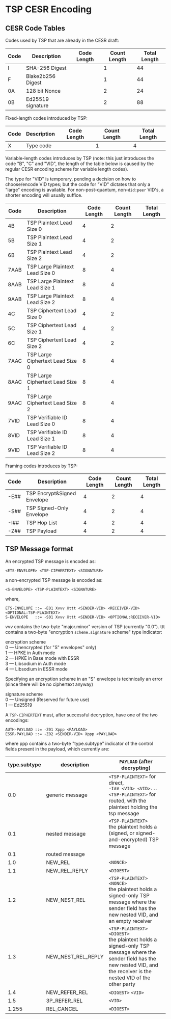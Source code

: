 TSP CESR Encoding
=================

CESR Code Tables
----------------
Codes used by TSP that are already in the CESR draft:

| Code | Description        | Code Length | Count Length | Total Length |
|------|--------------------|-------------|--------------|--------------|
| I    | SHA-256 Digest     |             | 1            | 44           |
| F    | Blake2b256 Digest	|             | 1            | 44           |
| 0A   | 128 bit Nonce      |             | 2            | 24           |
| 0B   | Ed25519 signature	|             | 2            | 88           |

Fixed-length codes introduced by TSP:

| Code | Description | Code Length | Count Length | Total Length |
|------|-------------|-------------|--------------|--------------|
| X    | Type code   |             | 1            | 4            |

Variable-length codes introduces by TSP (note: this just introduces the code "B", "C" and "VID", the length of the table
below is caused by the regular CESR encoding scheme for variable length codes).

The type for "VID" is temporary, pending a decision on how to choose/encode VID types; but the code for "VID" dictates
that only a "large" encoding is available. For non-post-quantum, non-`did:peer` VID's, a shorter encoding will usually
suffice.

| Code | Description                      | Code Length | Count Length | Total Length |
|------|----------------------------------|-------------|--------------|--------------|
| 4B   | TSP Plaintext Lead Size 0        | 4           | 2            |              |
| 5B   | TSP Plaintext Lead Size 1        | 4           | 2            |              |
| 6B   | TSP Plaintext Lead Size 2        | 4           | 2            |              |
| 7AAB | TSP Large Plaintext Lead Size 0  | 8           | 4            |              |
| 8AAB | TSP Large Plaintext Lead Size 1  | 8           | 4            |              |
| 9AAB | TSP Large Plaintext Lead Size 2  | 8           | 4            |              |
| 4C   | TSP Ciphertext Lead Size 0       | 4           | 2            |              |
| 5C   | TSP Ciphertext Lead Size 1       | 4           | 2            |              |
| 6C   | TSP Ciphertext Lead Size 2       | 4           | 2            |              |
| 7AAC | TSP Large Ciphertext Lead Size 0 | 8           | 4            |              |
| 8AAC | TSP Large Ciphertext Lead Size 1 | 8           | 4            |              |
| 9AAC | TSP Large Ciphertext Lead Size 2 | 8           | 4            |              |
| 7VID | TSP Verifiable ID Lead Size 0    | 8           | 4            |              |
| 8VID | TSP Verifiable ID Lead Size 1    | 8           | 4            |              |
| 9VID | TSP Verifiable ID Lead Size 2    | 8           | 4            |              |

Framing codes introduces by TSP:

| Code | Description                 | Code Length | Count Length | Total Length |
|------|-----------------------------|-------------|--------------|--------------|
| -E## | TSP Encrypt&Signed Envelope | 4           | 2            | 4            |
| -S## | TSP Signed-Only Envelope    | 4           | 2            | 4            |
| -I## | TSP Hop List                | 4           | 2            | 4            |
| -Z## | TSP Payload                 | 4           | 2            | 4            |

TSP Message format
------------------
An encrypted TSP message is encoded as:

	<ETS-ENVELOPE> <TSP-CIPHERTEXT> <SIGNATURE> 

a non-encrypted TSP message is encoded as:

    <S-ENVELOPE> <TSP-PLAINTEXT> <SIGNATURE>

where,

    ETS-ENVELOPE ::= -E01 Xvvv Xttt <SENDER-VID> <RECEIVER-VID> <OPTIONAL:TSP-PLAINTEXT>
    S-ENVELOPE   ::= -S01 Xvvv Xttt <SENDER-VID> <OPTIONAL:RECEIVER-VID>

vvv contains the two-byte "major.minor" version of TSP (currently "0.0").
ttt contains a two-byte "encryption `scheme.signature` scheme" type indicator:

encryption scheme\
0 — Unencrypted (for "S" envelopes" only)\
1 — HPKE in Auth mode\
2 — HPKE in Base mode with ESSR\
3 — Libsodium in Auth mode\
4 — Libsodium in ESSR mode

Specifying an encryption scheme in an "S" envelope is technically an error (since there will be no ciphertext anyway)

signature scheme\
0 — Unsigned (Reserved for future use)\
1 — Ed25519

A `TSP-CIPHERTEXT` must, after successful decryption, have one of the two encodings:

    AUTH-PAYLOAD ::= -Z01 Xppp <PAYLOAD>
    ESSR-PAYLOAD ::= -Z02 <SENDER-VID> Xppp <PAYLOAD>

where ppp contains a two-byte "type.subtype" indicator of the control fields present in the
payload, which currently are:

| type.subtype | description        | `PAYLOAD` (after decrypting)                                                                                                                                                       |
|--------------|--------------------|------------------------------------------------------------------------------------------------------------------------------------------------------------------------------------|
| 0.0          | generic message    | `<TSP-PLAINTEXT>` for direct, <br> `-I## <VID> <VID>... <TSP-PLAINTEXT>` for routed, with the plaintext holding the tsp message                                                    |
| 0.1          | nested message     | `<TSP-PLAINTEXT>` <br> the plaintext holds a (signed, or signed-and-encrypted) TSP message                                                                                         |
| 0.1          | routed message     |                                                                                                                                                                                    |
| 1.0          | NEW_REL            | `<NONCE>`                                                                                                                                                                          |
| 1.1          | NEW_REL_REPLY      | `<DIGEST>`                                                                                                                                                                         |
| 1.2          | NEW_NEST_REL       | `<TSP-PLAINTEXT> <NONCE>` <br> the plaintext holds a signed-only TSP message where the sender field has the new nested VID, and an empty receiver                                  |
| 1.3          | NEW_NEST_REL_REPLY | `<TSP-PLAINTEXT> <DIGEST>` <br> the plaintext holds a signed-only TSP message where the sender field has the new nested VID, and the receiver is the nested VID of the other party |
| 1.4          | NEW_REFER_REL      | `<DIGEST>` `<VID>`                                                                                                                                                                 |
| 1.5          | 3P_REFER_REL       | `<VID>`                                                                                                                                                                            |
| 1.255        | REL_CANCEL         | `<DIGEST>`                                                                                                                                                                         |
